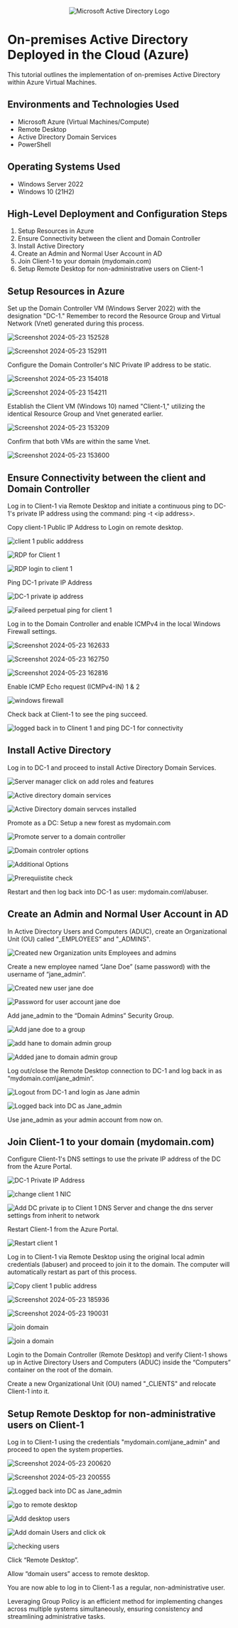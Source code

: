 <!DOCTYPE html>
<html>
<head>
 
</head>
<body>

<p align="center">
  <img src="https://i.imgur.com/pU5A58S.png" alt="Microsoft Active Directory Logo"/>
</p>

<h1>On-premises Active Directory Deployed in the Cloud (Azure)</h1>
<p>This tutorial outlines the implementation of on-premises Active Directory within Azure Virtual Machines.</p>

<h2>Environments and Technologies Used</h2>
<ul>
  <li>Microsoft Azure (Virtual Machines/Compute)</li>
  <li>Remote Desktop</li>
  <li>Active Directory Domain Services</li>
  <li>PowerShell</li>
</ul>

<h2>Operating Systems Used</h2>
<ul>
  <li>Windows Server 2022</li>
  <li>Windows 10 (21H2)</li>
</ul>

<h2>High-Level Deployment and Configuration Steps</h2>
<ol>
  <li>Setup Resources in Azure</li>
  <li>Ensure Connectivity between the client and Domain Controller</li>
  <li>Install Active Directory</li>
  <li>Create an Admin and Normal User Account in AD</li>
  <li>Join Client-1 to your domain (mydomain.com)</li>
  <li>Setup Remote Desktop for non-administrative users on Client-1</li>
</ol>

<h2>Setup Resources in Azure</h2>

<p>Set up the Domain Controller VM (Windows Server 2022) with the designation "DC-1." Remember to record the Resource Group and Virtual Network (Vnet) generated during this process.</p>

![Screenshot 2024-05-23 152528](https://github.com/RalphgoldIT/configure-ad/assets/170049429/5e915577-53c2-48b1-bb6d-d24e783a666f)

![Screenshot 2024-05-23 152911](https://github.com/RalphgoldIT/configure-ad/assets/170049429/f2682a8d-34ca-44a6-ab45-27e0828341e8)

<p>Configure the Domain Controller's NIC Private IP address to be static.</p>

![Screenshot 2024-05-23 154018](https://github.com/RalphgoldIT/configure-ad/assets/170049429/36701b99-8039-4380-b218-44ca1ec40772)

![Screenshot 2024-05-23 154211](https://github.com/RalphgoldIT/configure-ad/assets/170049429/505c27f6-bc56-4c33-a053-234e79b17208)

<p>Establish the Client VM (Windows 10) named "Client-1," utilizing the identical Resource Group and Vnet generated earlier.</p>

![Screenshot 2024-05-23 153209](https://github.com/RalphgoldIT/configure-ad/assets/170049429/93e642fa-d96a-41a4-9884-ff776c7db9f1)

<p>Confirm that both VMs are within the same Vnet.</p>

![Screenshot 2024-05-23 153600](https://github.com/RalphgoldIT/configure-ad/assets/170049429/0ff16f7a-fe81-415e-8829-1e78b9999ad3)


<h2>Ensure Connectivity between the client and Domain Controller</h2>
<p>Log in to Client-1 via Remote Desktop and initiate a continuous ping to DC-1's private IP address using the command: ping -t &lt;ip address&gt;.</p>

<p>Copy client-1 Public IP Address to Login on remote desktop.</p>

![client 1 public adddress](https://github.com/RalphgoldIT/configure-ad/assets/170049429/7fe50396-5d03-4767-a214-ea6ff201c8eb)

![RDP for  Client 1](https://github.com/RalphgoldIT/configure-ad/assets/170049429/17f71261-67bb-4e2f-83a9-79081b765531)

![RDP login to client 1](https://github.com/RalphgoldIT/configure-ad/assets/170049429/18f5935f-c3ff-43c9-b1e1-b353eda3e617)

<p>Ping DC-1 private IP Address<p>
 
![DC-1 private ip address](https://github.com/RalphgoldIT/configure-ad/assets/170049429/21fdf64e-3647-4563-8dcf-59536e18ff70)

![Faileed perpetual ping for client 1](https://github.com/RalphgoldIT/configure-ad/assets/170049429/aed9f643-753b-4f41-9cc2-d03e5bf1cbe7)

<p>Log in to the Domain Controller and enable ICMPv4 in the local Windows Firewall settings.</p>

![Screenshot 2024-05-23 162633](https://github.com/RalphgoldIT/configure-ad/assets/170049429/8834380d-ba42-4110-8e5b-2c863d19ff1e)

![Screenshot 2024-05-23 162750](https://github.com/RalphgoldIT/configure-ad/assets/170049429/8cdfb3e8-9d5f-451c-9ddc-1009a5a1aea5)

![Screenshot 2024-05-23 162816](https://github.com/RalphgoldIT/configure-ad/assets/170049429/3c50751d-0c50-4438-8a26-f56c83e9712d)

<p>Enable ICMP Echo request (ICMPv4-IN) 1 & 2<p>

![windows firewall](https://github.com/RalphgoldIT/configure-ad/assets/170049429/2c0478b5-0f0a-44e7-88f6-d23bc960b270)

<p>Check back at Client-1 to see the ping succeed.</p>

![logged back in to Clinent 1 and ping DC-1 for connectivity](https://github.com/RalphgoldIT/configure-ad/assets/170049429/32f1d282-4c2e-4962-8616-50c369ccef29)


<h2>Install Active Directory</h2>
<p>Log in to DC-1 and proceed to install Active Directory Domain Services.</p>

![Server manager click on add roles and features](https://github.com/RalphgoldIT/configure-ad/assets/170049429/afe326d0-21f4-4dd5-9192-43771bbb7bf6)

![Active directory domain services](https://github.com/RalphgoldIT/configure-ad/assets/170049429/4e8e1b0d-977a-4e6b-8118-b26c2632a8cd)

![Active Directory domain servces installed](https://github.com/RalphgoldIT/configure-ad/assets/170049429/3d58ce27-33ac-4798-8f6f-a4babd3f6091)

<p>Promote as a DC: Setup a new forest as mydomain.com</p>

![Promote server to a domain controller](https://github.com/RalphgoldIT/configure-ad/assets/170049429/47a7e51e-a999-4984-aa6e-7b42a8c1a150)

![Domain controler options](https://github.com/RalphgoldIT/configure-ad/assets/170049429/ff03c6fc-723a-47b3-9c9c-2264f5c4ea92)

![Additional Options](https://github.com/RalphgoldIT/configure-ad/assets/170049429/c27eeb72-188b-4f4a-9eb7-2bb5f69aceff)

![Prerequiistite check](https://github.com/RalphgoldIT/configure-ad/assets/170049429/eea991d0-74dc-4622-8140-9ba9a4687fa7)

<p>Restart and then log back into DC-1 as user: mydomain.com\labuser.</p>


<h2>Create an Admin and Normal User Account in AD</h2>

<p>In Active Directory Users and Computers (ADUC), create an Organizational Unit (OU) called “_EMPLOYEES” and "_ADMINS".</p>

![Created new Organization units Employees and admins](https://github.com/RalphgoldIT/configure-ad/assets/170049429/f3b60561-769a-49c8-aa64-dbde236babe5)

<p>Create a new employee named “Jane Doe” (same password) with the username of “jane_admin”.</p>

![Created new user jane doe](https://github.com/RalphgoldIT/configure-ad/assets/170049429/1d3817f7-6879-444f-a5c7-1f96afc020d3)

![Password for user account jane doe](https://github.com/RalphgoldIT/configure-ad/assets/170049429/2cd85aa2-a36c-4b3d-9eef-184e2c03cbeb)


<p>Add jane_admin to the “Domain Admins” Security Group.</p>

![Add jane doe to a group](https://github.com/RalphgoldIT/configure-ad/assets/170049429/c18a57b1-bbc1-44ec-8842-00de603ed3d9)

![add hane to domain admin group](https://github.com/RalphgoldIT/configure-ad/assets/170049429/4783ca1b-7b65-4091-9d08-b52eab9257ce)

![Added jane to domain admin group](https://github.com/RalphgoldIT/configure-ad/assets/170049429/525e4940-e368-4780-95c7-3e913088eca6)

<p>Log out/close the Remote Desktop connection to DC-1 and log back in as “mydomain.com\jane_admin”.</p>

![Logout from DC-1 and login as Jane admin](https://github.com/RalphgoldIT/configure-ad/assets/170049429/659c734a-dc6f-40c0-9053-50dc01998cad)

![Logged back into DC as Jane_admin](https://github.com/RalphgoldIT/configure-ad/assets/170049429/1270793a-1b19-4706-b6b3-092fa6ed81f9)


<p>Use jane_admin as your admin account from now on.</p>

<h2>Join Client-1 to your domain (mydomain.com)</h2>

<p>Configure Client-1's DNS settings to use the private IP address of the DC from the Azure Portal.</p>

![DC-1 Private IP Address](https://github.com/RalphgoldIT/configure-ad/assets/170049429/cd2a2c08-edbd-4842-986a-fba515b2a7ef)

![change client 1 NIC](https://github.com/RalphgoldIT/configure-ad/assets/170049429/174fc7aa-e4d3-4803-a9f5-f3bc1e8fa5ad)

![Add DC private ip to Client 1 DNS Server and change the dns server settings from inherit to network](https://github.com/RalphgoldIT/configure-ad/assets/170049429/5f205cfa-70a6-4cfb-8158-6c0987aca84c)

<p>Restart Client-1 from the Azure Portal.</p>

![Restart client 1](https://github.com/RalphgoldIT/configure-ad/assets/170049429/796b1ccd-e6fb-4d1d-9223-7c4db6ad3cbc)

<p>Log in to Client-1 via Remote Desktop using the original local admin credentials (labuser) and proceed to join it to the domain. The computer will automatically restart as part of this process.</p>

![Copy client 1 public address](https://github.com/RalphgoldIT/configure-ad/assets/170049429/53caa5b8-aff4-49a2-802d-fe0a0d04f409)

![Screenshot 2024-05-23 185936](https://github.com/RalphgoldIT/configure-ad/assets/170049429/a26eda98-c0cb-438b-ba41-bd4451ec8437)

![Screenshot 2024-05-23 190031](https://github.com/RalphgoldIT/configure-ad/assets/170049429/79df15ae-4b33-4a92-9c71-a3d6029c8a5a)

![join domain](https://github.com/RalphgoldIT/configure-ad/assets/170049429/3cffaa8c-e6a5-4f44-8217-9aed42849fa8)

![join a domain](https://github.com/RalphgoldIT/configure-ad/assets/170049429/41daad31-b491-4227-9148-b75978e3a8ac)


<p>Login to the Domain Controller (Remote Desktop) and verify Client-1 shows up in Active Directory Users and Computers (ADUC) inside the “Computers” container on the root of the domain.</p>
<p>Create a new Organizational Unit (OU) named "_CLIENTS" and relocate Client-1 into it.</p>

<h2>Setup Remote Desktop for non-administrative users on Client-1</h2>

<p>Log in to Client-1 using the credentials "mydomain.com\jane_admin" and proceed to open the system properties.</p>

![Screenshot 2024-05-23 200620](https://github.com/RalphgoldIT/configure-ad/assets/170049429/0b33bdd0-0328-4669-a8ce-06ab728ac22e)

![Screenshot 2024-05-23 200555](https://github.com/RalphgoldIT/configure-ad/assets/170049429/6d13e599-42bd-4261-acf8-ac85a4523a6a)

![Logged back into DC as Jane_admin](https://github.com/RalphgoldIT/configure-ad/assets/170049429/c35ccbf9-3856-4b0a-ba3a-d6e476d5f324)

![go to remote desktop](https://github.com/RalphgoldIT/configure-ad/assets/170049429/da96070c-f74c-4a24-ba78-b2ffd40478cb)

![Add desktop users](https://github.com/RalphgoldIT/configure-ad/assets/170049429/c17a69dd-971b-42a6-b614-f2252c5a2e20)

![Add domain Users and click ok](https://github.com/RalphgoldIT/configure-ad/assets/170049429/52ea61c8-af9f-4918-bdb8-e0e4a4e6dc39)

![checking users](https://github.com/RalphgoldIT/configure-ad/assets/170049429/dca74dff-e4a8-43be-aea4-6b57eee4b9f3)


<p>Click “Remote Desktop”.</p>
<p>Allow “domain users” access to remote desktop.</p>
<p>You are now able to log in to Client-1 as a regular, non-administrative user.</p>
<p>Leveraging Group Policy is an efficient method for implementing changes across multiple systems simultaneously, ensuring consistency and streamlining administrative tasks.</p>

</body>
</html>
